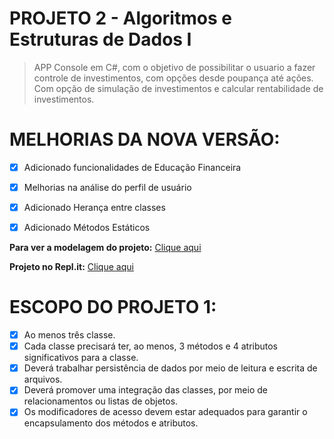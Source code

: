 # PROJETO 2 - Algoritmos e Estruturas de Dados I
> APP Console em C#, com o objetivo de possibilitar o usuario a fazer controle de investimentos, com opções desde poupança até ações. Com opção de simulação de investimentos e calcular rentabilidade de investimentos.

# MELHORIAS DA NOVA VERSÃO:
- [X] Adicionado funcionalidades de Educação Financeira
- [X] Melhorias na análise do perfil de usuário
- [X] Adicionado Herança entre classes
- [X] Adicionado Métodos Estáticos


**Para ver a modelagem do projeto:** [Clique aqui](https://coggle.it/diagram/XaB8EsyjCiYHwrcJ/t/projeto_aed1)

**Projeto no Repl.it:** [Clique aqui](https://repl.it/@crysthianzaar/Projeto2)

# ESCOPO DO PROJETO 1:
- [X] Ao menos três classe.
- [X] Cada classe precisará ter, ao menos, 3 métodos e 4 atributos significativos para a classe.
- [X] Deverá trabalhar persistência de dados por meio de leitura e escrita de arquivos.
- [X] Deverá promover uma integração das classes, por meio de relacionamentos ou listas de objetos.
- [X] Os modificadores de acesso devem estar adequados para garantir o encapsulamento dos métodos e atributos.
